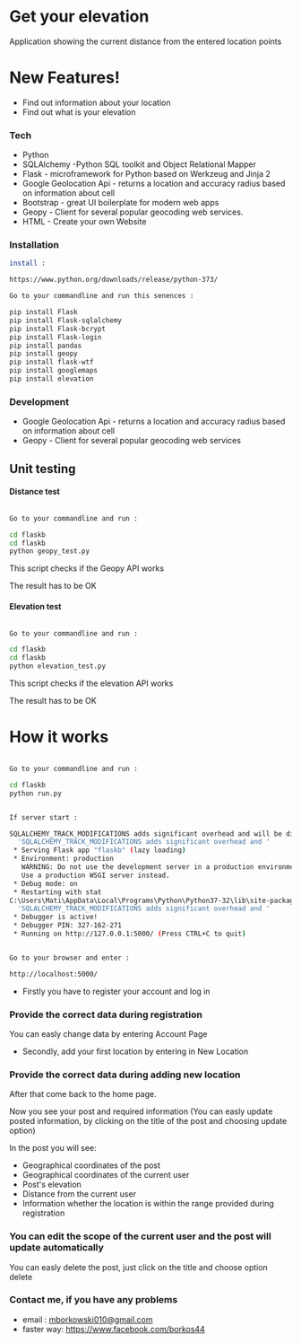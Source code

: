 # Get your elevation
Application showing the current distance from the entered location points


# New Features!

  - Find out information about your location
  - Find out what is your elevation


### Tech

* Python
* SQLAlchemy -Python SQL toolkit and Object Relational Mapper
* Flask - microframework for Python based on Werkzeug and Jinja 2
* Google Geolocation Api - returns a location and accuracy radius based on information about cell
* Bootstrap - great UI boilerplate for modern web apps
* Geopy - Client for several popular geocoding web services.
* HTML - Create your own Website




### Installation
```sh
install :

https://www.python.org/downloads/release/python-373/

Go to your commandline and run this senences :

pip install Flask
pip install Flask-sqlalchemy
pip install Flask-bcrypt
pip install Flask-login
pip install pandas
pip install geopy
pip install flask-wtf
pip install googlemaps
pip install elevation

```
### Development

* Google Geolocation Api - returns a location and accuracy radius based on information about cell
* Geopy - Client for several popular geocoding web services


## Unit testing

#### Distance test
```sh

Go to your commandline and run :

cd flaskb
cd flaskb
python geopy_test.py

```
This script checks if the Geopy API works


The result has to be OK 

#### Elevation test
```sh

Go to your commandline and run :

cd flaskb
cd flaskb
python elevation_test.py

```
This script checks if the elevation API works


The result has to be OK 


# How it works
```sh

Go to your commandline and run :

cd flaskb
python run.py


If server start :

SQLALCHEMY_TRACK_MODIFICATIONS adds significant overhead and will be disabled by default in the future.  Set it to True or False to suppress this warning.
  'SQLALCHEMY_TRACK_MODIFICATIONS adds significant overhead and '
 * Serving Flask app "flaskb" (lazy loading)
 * Environment: production
   WARNING: Do not use the development server in a production environment.
   Use a production WSGI server instead.
 * Debug mode: on
 * Restarting with stat
C:\Users\Mati\AppData\Local\Programs\Python\Python37-32\lib\site-packages\flask_sqlalchemy\__init__.py:794: FSADeprecationWarning: SQLALCHEMY_TRACK_MODIFICATIONS adds significant overhead and will be disabled by default in the future.  Set it to True or False to suppress this warning.
  'SQLALCHEMY_TRACK_MODIFICATIONS adds significant overhead and '
 * Debugger is active!
 * Debugger PIN: 327-162-271
 * Running on http://127.0.0.1:5000/ (Press CTRL+C to quit)


Go to your browser and enter :

http://localhost:5000/
```

* Firstly you have to register your account and log in

 
### Provide the correct data during registration
You can easly change data by entering Account Page

* Secondly, add your first location by entering in New Location 
### Provide the correct data during adding new location

After that come back to the home page.

Now you see your post and required information
(You can easly update posted information, by clicking on the title of the post and choosing update option)


In the post you will see:
* Geographical coordinates of the post
* Geographical coordinates of the current user
* Post's elevation
* Distance from the current user
* Information whether the location is within the range provided during registration 

### You can edit the scope of the current user and the post will update automatically

You can easly delete the post, just click on the title and choose option delete



### Contact me, if you have any problems
* email : mborkowski010@gmail.com
* faster way: https://www.facebook.com/borkos44



